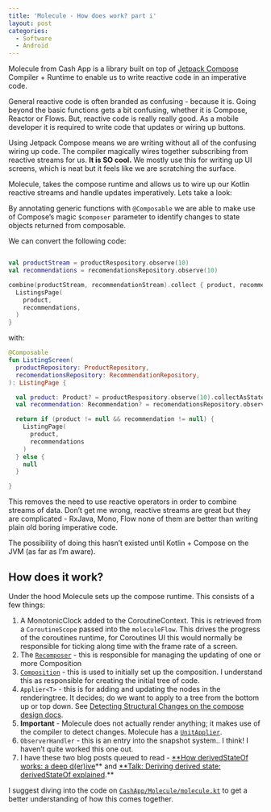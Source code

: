 ```yaml
---
title: 'Molecule - How does work? part i'
layout: post
categories:
  - Software
  - Android
---
```


Molecule from Cash App is a library built on top
of [Jetpack Compose](https://cs.android.com/androidx/platform/frameworks/support/+/androidx-main:compose/) Compiler +
Runtime to enable us to write reactive code in an imperative code.

General reactive code is often branded as confusing - because it is. Going beyond the basic functions gets a bit
confusing, whether it is Compose, Reactor or Flows. But, reactive code is really really good. As a mobile developer it
is required to write code that updates or wiring up buttons.

Using Jetpack Compose means we are writing without all of the confusing wiring up code. The compiler magically wires
together subscribing from reactive streams for us. **It is SO cool.** We mostly use this for writing up UI screens,
which is neat but it feels like we are scratching the surface.

Molecule, takes the compose runtime and allows us to wire up our Kotlin reactive streams and handle updates
imperatively. Lets take a look:

By annotating generic functions with `@Composable` we are able to make use of Compose’s magic `$composer` parameter to
identify changes to state objects returned from composable.

We can convert the following code:

```kotlin

val productStream = productRespository.observe(10)
val recommendations = recomendationsRepository.observe(10)

combine(productStream, recommendationStream).collect { product, recommendations ->
  ListingsPage(
    product,
    recommendations,
  )
}

```

with:

```kotlin
@Composable
fun ListingScreen(
  productRepository: ProductRepository,
  recomendationsRepository: RecommendationRepository,
): ListingPage {

  val product: Product? = productRespository.observe(10).collectAsState(null)
  val recommendation: Recommendation? = recomendationsRepository.observe(10).collectAsState(null)

  return if (product != null && recommendation != null) {
    ListingPage(
      product,
      recommendations
    )
  } else {
    null
  }

}
```

This removes the need to use reactive operators in order to combine streams of data. Don’t get me wrong, reactive
streams are great but they are complicated - RxJava, Mono, Flow none of them are better than writing plain old boring
imperative code.

The possibility of doing this hasn’t existed until Kotlin + Compose on the JVM (as far as I’m aware).

## How does it work?

Under the hood Molecule sets up the compose runtime. This consists of a few things:

1. A MonotonicClock added to the CoroutineContext. This is retrieved from a `CoroutineScope` passed into the
   `moleculeFlow`. This drives the progress of the coroutines runtime, for Coroutines UI this would normally be
   responsible for ticking along time with the frame rate of a screen.
2. The [
   `Recomposer`](https://cs.android.com/androidx/platform/frameworks/support/+/androidx-main:compose/runtime/runtime/src/commonMain/kotlin/androidx/compose/runtime/Recomposer.kt) -
   this is responsible for managing the updating of one or more Composition
3. [
   `Composition`](https://cs.android.com/androidx/platform/frameworks/support/+/androidx-main:compose/runtime/runtime/src/commonMain/kotlin/androidx/compose/runtime/Composition.kt) -
   this is used to initially set up the composition. I understand this as responsible for creating the initial tree of
   code.
4. `Applier<T>` - this is for adding and updating the nodes in the renderingtree. It decides; do we want to apply to a
   tree from the bottom up or top down.
   See [Detecting Structural Changes on the compose design docs](https://cs.android.com/androidx/platform/frameworks/support/+/androidx-main:compose/runtime/design/how-compose-works.md).
1. **Important** - Molecule does not actually render anything; it makes use of the compiler to detect changes.
   Molecule has a [
   `UnitApplier`](https://github.com/cashapp/molecule/blob/4cd38f4764e940915d32f38cc8f8ed7e6bbe7337/molecule-runtime/src/commonMain/kotlin/app/cash/molecule/molecule.kt#L205-L211).
5. `ObserverHandler` - this is an entry into the snapshot system.. I think! I haven’t quite worked this one out.
1. I have these two blog posts queued to
   read - [**How derivedStateOf works: a deep d(er)ive](https://blog.zachklipp.com/how-derivedstateof-works-a-deep-d-er-ive/)**
   and [**Talk: Deriving derived state: derivedStateOf explained](https://blog.zachklipp.com/talk-deriving-derived-state-derivedstateof-explained/).**

I suggest diving into the code on [
`CashApp/Molecule/molecule.kt`](https://github.com/cashapp/molecule/blob/trunk/molecule-runtime/src/commonMain/kotlin/app/cash/molecule/molecule.kt)
to get a better understanding of how this comes together.